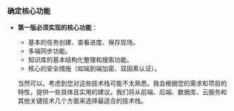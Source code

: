 ### 确定核心功能

- **第一版必须实现的核心功能**：

  - 基本的任务创建、查看进度、保存现场。
  - 多端同步功能。
  - 知识库的基本结构化整理和搜索功能。
  - 核心的安全措施（如端到端加密、双因素认证）。

  当然可以。考虑到您对这些技术栈可能不太熟悉，我会根据您的需求和项目的特性，提供一些具体且实用的建议。我们将从前端、后端、数据库、云服务和其他关键技术几个方面来选择最适合的技术栈。

